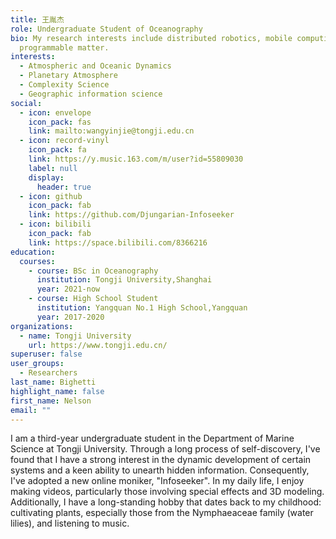 ```yaml
---
title: 王胤杰
role: Undergraduate Student of Oceanography
bio: My research interests include distributed robotics, mobile computing and
  programmable matter.
interests:
  - Atmospheric and Oceanic Dynamics
  - Planetary Atmosphere
  - Complexity Science
  - Geographic information science
social:
  - icon: envelope
    icon_pack: fas
    link: mailto:wangyinjie@tongji.edu.cn
  - icon: record-vinyl
    icon_pack: fa
    link: https://y.music.163.com/m/user?id=55809030
    label: null
    display:
      header: true
  - icon: github
    icon_pack: fab
    link: https://github.com/Djungarian-Infoseeker
  - icon: bilibili
    icon_pack: fab
    link: https://space.bilibili.com/8366216
education:
  courses:
    - course: BSc in Oceanography
      institution: Tongji University,Shanghai
      year: 2021-now
    - course: High School Student
      institution: Yangquan No.1 High School,Yangquan
      year: 2017-2020
organizations:
  - name: Tongji University
    url: https://www.tongji.edu.cn/
superuser: false
user_groups:
  - Researchers
last_name: Bighetti
highlight_name: false
first_name: Nelson
email: ""
---
```

I am a third-year undergraduate student in the Department of Marine Science at Tongji University. Through a long process of self-discovery, I've found that I have a strong interest in the dynamic development of certain systems and a keen ability to unearth hidden information. Consequently, I've adopted a new online moniker, "Infoseeker". In my daily life, I enjoy making videos, particularly those involving special effects and 3D modeling. Additionally, I have a long-standing hobby that dates back to my childhood: cultivating plants, especially those from the Nymphaeaceae family (water lilies), and listening to music.
